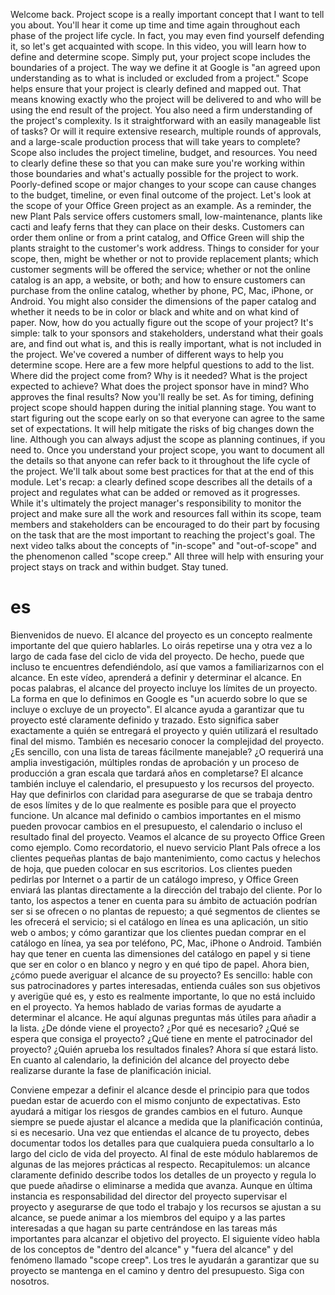 Welcome back. Project scope is a really important concept that I want to tell you about. You'll hear it come up time and time again throughout each phase of the project life cycle. In fact, you may even find yourself defending it, so let's get acquainted with scope. In this video, you will learn how to define and determine scope. Simply put, your project scope includes the boundaries of a project. The way we define it at Google is "an agreed upon understanding as to what is included or excluded from a project." Scope helps ensure that your project is clearly defined and mapped out. That means knowing exactly who the project will be delivered to and who will be using the end result of the project. You also need a firm understanding of the project's complexity. Is it straightforward with an easily manageable list of tasks? Or will it require extensive research, multiple rounds of approvals, and a large-scale production process that will take years to complete? Scope also includes the project timeline, budget, and resources. You need to clearly define these so that you can make sure you're working within those boundaries and what's actually possible for the project to work. Poorly-defined scope or major changes to your scope can cause changes to the budget, timeline, or even final outcome of the project. Let's look at the scope of your Office Green project as an example. As a reminder, the new Plant Pals service offers customers small, low-maintenance, plants like cacti and leafy ferns that they can place on their desks. Customers can order them online or from a print catalog, and Office Green will ship the plants straight to the customer's work address. Things to consider for your scope, then, might be whether or not to provide replacement plants; which customer segments will be offered the service; whether or not the online catalog is an app, a website, or both; and how to ensure customers can purchase from the online catalog, whether by phone, PC, Mac, iPhone, or Android. You might also consider the dimensions of the paper catalog and whether it needs to be in color or black and white and on what kind of paper. Now, how do you actually figure out the scope of your project? It's simple: talk to your sponsors and stakeholders, understand what their goals are, and find out what is, and this is really important, what is not included in the project. We've covered a number of different ways to help you determine scope. Here are a few more helpful questions to add to the list. Where did the project come from? Why is it needed? What is the project expected to achieve? What does the project sponsor have in mind? Who approves the final results? Now you'll really be set. As for timing, defining project scope should happen during the initial planning stage. You want to start figuring out the scope early on so that everyone can agree to the same set of expectations. It will help mitigate the risks of big changes down the line. Although you can always adjust the scope as planning continues, if you need to. Once you understand your project scope, you want to document all the details so that anyone can refer back to it throughout the life cycle of the project. We'll talk about some best practices for that at the end of this module. Let's recap: a clearly defined scope describes all the details of a project and regulates what can be added or removed as it progresses. While it's ultimately the project manager's responsibility to monitor the project and make sure all the work and resources fall within its scope, team members and stakeholders can be encouraged to do their part by focusing on the task that are the most important to reaching the project's goal. The next video talks about the concepts of "in-scope" and "out-of-scope" and the phenomenon called "scope creep." All three will help with ensuring your project stays on track and within budget. Stay tuned.
# es
Bienvenidos de nuevo. El alcance del proyecto es un concepto realmente importante del que quiero hablarles. Lo oirás repetirse una y otra vez a lo largo de cada fase del ciclo de vida del proyecto.
De hecho, puede que incluso te encuentres defendiéndolo, así que vamos a familiarizarnos con el alcance. En este vídeo, aprenderá a definir y determinar el alcance.
En pocas palabras, el alcance del proyecto incluye los límites de un proyecto.
La forma en que lo definimos en Google es "un acuerdo sobre lo que se incluye o excluye de un proyecto".
El alcance ayuda a garantizar que tu proyecto esté claramente definido y trazado. Esto significa saber exactamente a quién se entregará el proyecto y quién utilizará el resultado final del mismo. También es necesario conocer la complejidad del proyecto. ¿Es sencillo, con una lista de tareas fácilmente manejable? ¿O requerirá una amplia investigación, múltiples rondas de aprobación y un proceso de producción a gran escala que tardará años en completarse?
El alcance también incluye el calendario, el presupuesto y los recursos del proyecto. Hay que definirlos con claridad para asegurarse de que se trabaja dentro de esos límites y de lo que realmente es posible para que el proyecto funcione. 
Un alcance mal definido o cambios importantes en el mismo pueden provocar cambios en el presupuesto, el calendario o incluso el resultado final del proyecto.
Veamos el alcance de su proyecto Office Green como ejemplo. Como recordatorio, el nuevo servicio Plant Pals ofrece a los clientes pequeñas plantas de bajo mantenimiento, como cactus y helechos de hoja, que pueden colocar en sus escritorios.
Los clientes pueden pedirlas por Internet o a partir de un catálogo impreso, y Office Green enviará las plantas directamente a la dirección del trabajo del cliente.
Por lo tanto, los aspectos a tener en cuenta para su ámbito de actuación podrían ser si se ofrecen o no plantas de repuesto; a qué segmentos de clientes se les ofrecerá el servicio; si el catálogo en línea es una aplicación, un sitio web o ambos; y cómo garantizar que los clientes puedan comprar en el catálogo en línea, ya sea por teléfono, PC, Mac, iPhone o Android. También hay que tener en cuenta las dimensiones del catálogo en papel y si tiene que ser en color o en blanco y negro y en qué tipo de papel.
Ahora bien, ¿cómo puede averiguar el alcance de su proyecto? Es sencillo: hable con sus patrocinadores y partes interesadas, entienda cuáles son sus objetivos y averigüe qué es, y esto es realmente importante, lo que no está incluido en el proyecto. Ya hemos hablado de varias formas de ayudarte a determinar el alcance. He aquí algunas preguntas más útiles para añadir a la lista.
¿De dónde viene el proyecto?
¿Por qué es necesario?
¿Qué se espera que consiga el proyecto?
¿Qué tiene en mente el patrocinador del proyecto?
¿Quién aprueba los resultados finales? Ahora sí que estará listo. En cuanto al calendario, la definición del alcance del proyecto debe realizarse durante la fase de planificación inicial. 

Conviene empezar a definir el alcance desde el principio para que todos puedan estar de acuerdo con el mismo conjunto de expectativas. Esto ayudará a mitigar los riesgos de grandes cambios en el futuro. Aunque siempre se puede ajustar el alcance a medida que la planificación continúa, si es necesario. Una vez que entiendas el alcance de tu proyecto, debes documentar todos los detalles para que cualquiera pueda consultarlo a lo largo del ciclo de vida del proyecto.
Al final de este módulo hablaremos de algunas de las mejores prácticas al respecto. Recapitulemos: un alcance claramente definido describe todos los detalles de un proyecto y regula lo que puede añadirse o eliminarse a medida que avanza.
Aunque en última instancia es responsabilidad del director del proyecto supervisar el proyecto y asegurarse de que todo el trabajo y los recursos se ajustan a su alcance, se puede animar a los miembros del equipo y a las partes interesadas a que hagan su parte centrándose en las tareas más importantes para alcanzar el objetivo del proyecto.
El siguiente vídeo habla de los conceptos de "dentro del alcance" y "fuera del alcance" y del fenómeno llamado "scope creep". Los tres le ayudarán a garantizar que su proyecto se mantenga en el camino y dentro del presupuesto. Siga con nosotros.
